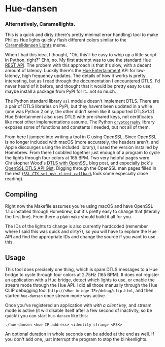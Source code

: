 # Hue-dansen

### Alternatively, Caramellights.

This is a quick and dirty (there's pretty minimal error handling) tool to make
Philips Hue lights quickly flash different colors similar to the
[Caramelldansen Lights][kym] meme. 

[kym]: https://knowyourmeme.com/memes/caramelldansen-lights

When I had this idea, I thought, "Oh, this'll be easy to whip up a little
script in Python, right?" Ehh, no. My first attempt was to use the standard Hue
[REST API][hue-rest]. The probem with this approach is that it's slow, with
a decent amount of latency. Luckily there's the [Hue Entertainment][hue-ent]
API for low-latency, high frequency updates. The details of how it works is
pretty interesting, but as I read through the documentation I encountered DTLS.
I'd never heard of it before, and thought that it would be pretty easy to use,
maybe install a package from PyPI for it...not so much.

[hue-rest]: https://developers.meethue.com/develop/hue-api/
[hue-ent]: https://developers.meethue.com/develop/hue-entertainment/philips-hue-entertainment-api/

The Python standard library `ssl` module doesn't implement DTLS. There are a
pair of DTLS libraries on PyPI, but they havent been updated in a while (one
was Python 2 only, the other didn't seem like it supported DTLSv1.2).
Hue Entertainment also uses DTLS with pre-shared keys, not certificates like
most other implementations assume. The Python [`cryptography`][py-crypto] library
exposes some of functions and constants I needed, but not all of them.

[py-crypto]: https://cryptography.io/en/latest/hazmat/bindings/openssl/

From here I jumped into writing a tool in C using OpenSSL. Since OpenSSL is no
longer included with macOS (more accurately, the headers aren't, and Apple
discourges using the included library), I used the version installed by
Homebrew. From there I cobbled together just enough of a program to cycle the
lights through four colors at 165 BPM. Two very helpful pages were Christopher
Wood's [DTLS with OpenSSL][chris-wood] blog post, and especially
jxck's [OpenSSL DTLS API Gist][jxck]. Digging through the OpenSSL man pages
filled in the rest ([`SSL_CTX_set_psk_client_callback`][openssl-man] took some
especially close reading).

[chris-wood]: https://chris-wood.github.io/2016/05/06/OpenSSL-DTLS.html
[jxck]: https://gist.github.com/Jxck/b211a12423622fe304d2370b1f1d30d5
[openssl-man]: https://www.openssl.org/docs/man1.1.1/man3/SSL_CTX_set_psk_client_callback.html

## Compiling

Right now the Makefile assumes you're using macOS and have OpenSSL 1.1.x
installed through Homebrew, but it's pretty easy to change that (literally the
first line). From there a plain `make` should build it all for you.

The IDs of the lights to change is also currently hardcoded (remember where I
said this was quick and dirty?), so you will have to explore the Hue API and
find the appropriate IDs and change the source if you want to use this.

## Usage

This tool does precisely one thing, which is spam DTLS messages to a Hue bridge
to cycle through four colors at 2.75Hz (165 BPM). It does not register an
application with a Hue bridge, detect which lights to use, or enable the stream
mode through the Hue API. I did all those manually through the Hue CLIP
debugging tool (`http://<Hue bridge IP>/debug/clip.html`, and then started
`hue-dansen` once stream mode was active.

Once you've registered an application with *with a client key*, and stream mode
is active (it will disable itself after a few second of inactivity, so be
quick!) you can start `hue-dansen` like this:

    ./hue-dansen <hue IP address> <identity string> <PSK>

An optional duration in whole seconds can be added at the end as well. If you
don't add one, just interrupt the program to stop the blinkenlights.
